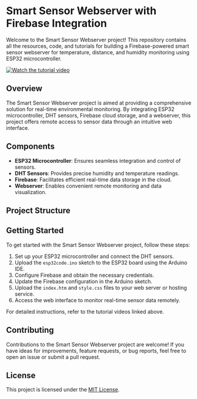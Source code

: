 # Smart Sensor Webserver with Firebase Integration

Welcome to the Smart Sensor Webserver project! This repository contains all the resources, code, and tutorials for building a Firebase-powered smart sensor webserver for temperature, distance, and humidity monitoring using ESP32 microcontroller.

[![Watch the tutorial video](https://img.youtube.com/vi/613kYy5ePf8/maxresdefault.jpg)](https://youtu.be/613kYy5ePf8)

## Overview

The Smart Sensor Webserver project is aimed at providing a comprehensive solution for real-time environmental monitoring. By integrating ESP32 microcontroller, DHT sensors, Firebase cloud storage, and a webserver, this project offers remote access to sensor data through an intuitive web interface.

## Components

- **ESP32 Microcontroller**: Ensures seamless integration and control of sensors.
- **DHT Sensors**: Provides precise humidity and temperature readings.
- **Firebase**: Facilitates efficient real-time data storage in the cloud.
- **Webserver**: Enables convenient remote monitoring and data visualization.

## Project Structure


## Getting Started

To get started with the Smart Sensor Webserver project, follow these steps:

1. Set up your ESP32 microcontroller and connect the DHT sensors.
2. Upload the `esp32code.ino` sketch to the ESP32 board using the Arduino IDE.
3. Configure Firebase and obtain the necessary credentials.
4. Update the Firebase configuration in the Arduino sketch.
5. Upload the `index.htm` and `style.css` files to your web server or hosting service.
6. Access the web interface to monitor real-time sensor data remotely.

For detailed instructions, refer to the tutorial videos linked above.

## Contributing

Contributions to the Smart Sensor Webserver project are welcome! If you have ideas for improvements, feature requests, or bug reports, feel free to open an issue or submit a pull request.

## License

This project is licensed under the [MIT License](LICENSE).

